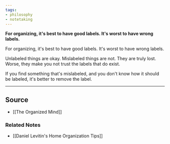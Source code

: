 ```yaml
---
tags:
- philosophy
- notetaking
---
```

**For organizing, it's best to have good labels. It's worst to have wrong labels.**

For organizing, it's best to have good labels. It's worst to have wrong labels.

Unlabeled things are okay. Mislabeled things are not. They are truly lost. Worse, they make you not trust the labels that do exist.

If you find something that's mislabeled, and you don't know how it should be labeled, it's better to remove the label.

---

## Source
- [[The Organized Mind]]

### Related Notes
- [[Daniel Levitin's Home Organization Tips]]